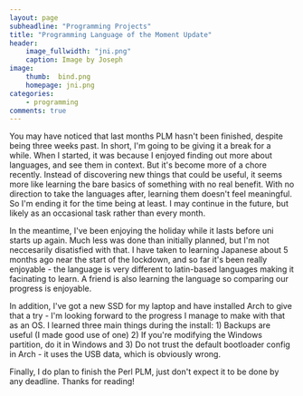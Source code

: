 ```yaml
---
layout: page
subheadline: "Programming Projects"
title: "Programming Language of the Moment Update"
header:
    image_fullwidth: "jni.png"
    caption: Image by Joseph
image:
    thumb:  bind.png
    homepage: jni.png
categories:
    - programming
comments: true
---
```


You may have noticed that last months PLM hasn't been finished, despite being three weeks past. In short, I'm going to be giving it a break for a while. When I started, it was because I enjoyed finding out more about languages, and see them in context. But it's become more of a chore recently. Instead of discovering new things that could be useful, it seems more like learning the bare basics of something with no real benefit. With no direction to take the languages after, learning them doesn't feel meaningful. So I'm ending it for the time being at least. I may continue in the future, but likely as an occasional task rather than every month.

<!--more-->

In the meantime, I've been enjoying the holiday while it lasts before uni starts up again. Much less was done than initially planned, but I'm not neccesarily disatisfied with that. I have taken to learning Japanese about 5 months ago near the start of the lockdown, and so far it's been really enjoyable - the language is very different to latin-based languages making it facinating to learn. A friend is also learning the language so comparing our progress is enjoyable.

In addition, I've got a new SSD for my laptop and have installed Arch to give that a try - I'm looking forward to the progress I manage to make with that as an OS. I learned three main things during the install: 1) Backups are useful (I made good use of one) 2) If you're modifying the Windows partition, do it in Windows and 3) Do not trust the default bootloader config in Arch - it uses the USB data, which is obviously wrong.

Finally, I do plan to finish the Perl PLM, just don't expect it to be done by any deadline. Thanks for reading!